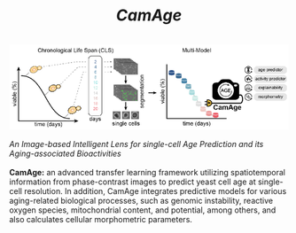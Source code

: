 <div align="center"> <h1><I>CamAge</I> </h1> </div>
 <br>
<div align="center">
<img src="Data/Images/CamAge.png"></div>

*An Image-based Intelligent Lens for single-cell Age Prediction and its Aging-associated Bioactivities* <br><br>
**CamAge:** an advanced transfer learning framework utilizing spatiotemporal information from phase-contrast images to predict yeast cell age at single-cell resolution. In addition, CamAge integrates predictive models for various aging-related biological processes, such as genomic instability, reactive oxygen species, mitochondrial content, and potential, among others, and also calculates cellular morphometric parameters.
